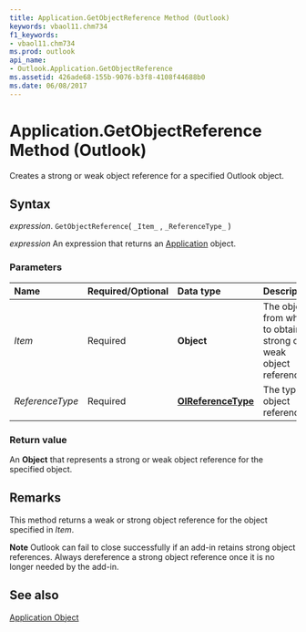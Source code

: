 ```yaml
---
title: Application.GetObjectReference Method (Outlook)
keywords: vbaol11.chm734
f1_keywords:
- vbaol11.chm734
ms.prod: outlook
api_name:
- Outlook.Application.GetObjectReference
ms.assetid: 426ade68-155b-9076-b3f8-4108f44688b0
ms.date: 06/08/2017
---
```



# Application.GetObjectReference Method (Outlook)

Creates a strong or weak object reference for a specified Outlook object.


## Syntax

 _expression_. `GetObjectReference`( `_Item_` , `_ReferenceType_` )

 _expression_ An expression that returns an [Application](./Outlook.Application.md) object.


### Parameters



|Name|Required/Optional|Data type|Description|
|:-----|:-----|:-----|:-----|
| _Item_|Required| **Object**|The object from which to obtain a strong or weak object reference.|
| _ReferenceType_|Required| **[OlReferenceType](Outlook.OlReferenceType.md)**|The type of object reference.|

### Return value

An  **Object** that represents a strong or weak object reference for the specified object.


## Remarks

This method returns a weak or strong object reference for the object specified in  _Item_.


 **Note**  Outlook can fail to close successfully if an add-in retains strong object references. Always dereference a strong object reference once it is no longer needed by the add-in.


## See also


[Application Object](Outlook.Application.md)

